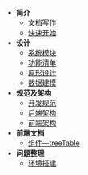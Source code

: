 - **简介**
  - [文档写作](about-docs.md)
  - [快速开始](README.md)
- **设计**
  - [系统模块](module.md)
  - [功能清单](function-list.md)
  - [原形设计](axure-design.md)
  - [数据建模](db-design.md)
- **规范及架构**
  - [开发规范](develop-rule.md)
  - [后端架构](backend-framework.md)
  - [前端架构](frontend-framework.md)
- **前端文档**
  - [组件—treeTable](component-tree-table.md)
- **问题整理**
  - [环境搭建](problem-environment.md)
